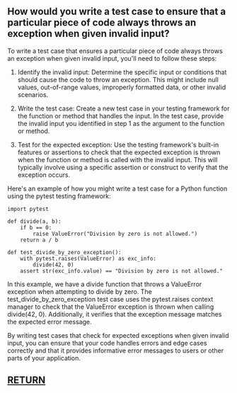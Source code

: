 ## How would you write a test case to ensure that a particular piece of code always throws an exception when given invalid input?

To write a test case that ensures a particular piece of code always throws an exception when given invalid input, you'll need to follow these steps:

1. Identify the invalid input: Determine the specific input or conditions that should cause the code to throw an exception. This might include null values, out-of-range values, improperly formatted data, or other invalid scenarios.

2. Write the test case: Create a new test case in your testing framework for the function or method that handles the input. In the test case, provide the invalid input you identified in step 1 as the argument to the function or method.

3. Test for the expected exception: Use the testing framework's built-in features or assertions to check that the expected exception is thrown when the function or method is called with the invalid input. This will typically involve using a specific assertion or construct to verify that the exception occurs.

Here's an example of how you might write a test case for a Python function using the pytest testing framework:

```
import pytest

def divide(a, b):
    if b == 0:
        raise ValueError("Division by zero is not allowed.")
    return a / b

def test_divide_by_zero_exception():
    with pytest.raises(ValueError) as exc_info:
        divide(42, 0)
    assert str(exc_info.value) == "Division by zero is not allowed."
```

In this example, we have a divide function that throws a ValueError exception when attempting to divide by zero. The test_divide_by_zero_exception test case uses the pytest.raises context manager to check that the ValueError exception is thrown when calling divide(42, 0). Additionally, it verifies that the exception message matches the expected error message.

By writing test cases that check for expected exceptions when given invalid input, you can ensure that your code handles errors and edge cases correctly and that it provides informative error messages to users or other parts of your application.

## [RETURN](https://github.com/yantao0527/upwork-cases/blob/main/debugger/README.md)